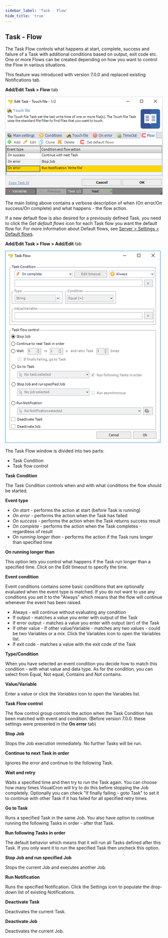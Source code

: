 ```yaml
---
sidebar_label: 'Task - Flow'
hide_title: 'true'
---
```


## Task - Flow

The Task Flow controls what happens at start, complete, success and failure of a Task with additional conditions based on output, exit code etc. One or more Flows can be created depending on how you want to control the Flow in various situations.
 
This feature was introduced with version 7.0.0 and replaced existing Notifications tab.
 
**Add/Edit Task > Flow** tab

![](../../../static/img/taskflow.png)

The main listing above contains a verbose description of when (On error/On success/On complete) and what happens - the flow action.
 
If a new default flow is also desired for a previously defined Task, you need to click the *Get default flows* icon for each Task flow you want the default flow for. For more information about Default flows, see [Server > Settings > Default flows](settings-default-flows).
 
**Add/Edit Task > Flow > Add/Edit** tab

![](../../../static/img/taskflowadd.png)

The Task Flow window is divided into two parts:

* Task Condition
* Task flow control
 
**Task Condition**

The Task Condition controls when and with what conditions the flow should be started.
 
**Event type**

* *On start* - performs the action at start (before Task is running)
* *On error* - performs the action when the Task has failed
* *On success* - performs the action when the Task returns success result
* *On complete* - performs the action when the Task completes - regardless of result
* *On running longer than* - performs the action if the Task runs longer than specified time
 
**On running longer than**

This option lets you control what happens if the Task run longer than a specified time. Click on the Edit timeout to specify the time.
 
**Event condition**

Event conditions contains some basic conditions that are optionally evaluated when the event type is matched. If you do not want to use any conditions you set it to the "Always" which means that the flow will continue whenever the event has been raised.

* Always - will continue without evaluating any condition
* If output - matches a value you enter with output of the Task
* If error output - matches a value you enter with output (err) of the Task
* If other value - If other value/Variable - matches any two values - could be two Variables or a mix. Click the Variables icon to open the Variables list.
* If exit code - matches a value with the exit code of the Task
 
**Type/Condition**

When you have selected an event condition you decide how to match this condition - with what value and data type. As for the condition, you can select from Equal, Not equal, Contains and Not contains.
 
**Value/Variable**

Enter a value or click the *Variables* icon to open the Variables list.
 
**Task Flow control**

The flow control group controls the action when the Task Condition has been matched with event and condition.
(Before version 7.0.0. these settings were presented in the **On error** tab)
 
**Stop Job**

Stops the Job execution immediately. No further Tasks will be run.
 
**Continue to next Task in order**

Ignores the error and continue to the following Task.
 
**Wait and retry**

Waits a specified time and then try to run the Task again. You can choose how many times VisualCron will try to do this before stopping the Job completely. Optionally you can check "If finally failing - goto Task" to set it to continue with other Task if it has failed for all specified retry times.
 
**Go to Task**

Runs a specified Task in the same Job. You also have option to continue running the following Tasks in order - after that Task.
 
**Run following Tasks in order**

The default behavior which means that it will run all Tasks defined after this Task. If you only want it to run the specified Task then uncheck this option.
 
**Stop Job and run specified Job**

Stops the current Job and executes another Job.
 
**Run Notification**

Runs the specified Notification. Click the Settings icon to populate the drop-down list of existing Notifications.
 
**Deactivate Task**

Deactivates the current Task.
 
**Deactivate Job**

Deactivates the current Job.